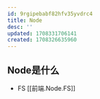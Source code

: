 ```yaml
---
id: 9rgipebabf82hfv35yvdrc4
title: Node
desc: ''
updated: 1708331706141
created: 1708326635960
---
```


## Node是什么

- FS [[前端.Node.FS]]